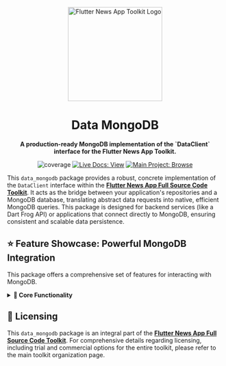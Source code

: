 <div align="center">
  <img src="https://avatars.githubusercontent.com/u/202675624?s=400&u=dc72a2b53e8158956a3b672f8e52e39394b6b610&v=4" alt="Flutter News App Toolkit Logo" width="220">
  <h1>Data MongoDB</h1>
  <p><strong>A production-ready MongoDB implementation of the `DataClient` interface for the Flutter News App Toolkit.</strong></p>
</div>

<p align="center">
  <img src="https://img.shields.io/badge/coverage-91%25-green?style=for-the-badge" alt="coverage">
  <a href="https://flutter-news-app-full-source-code.github.io/docs/"><img src="https://img.shields.io/badge/LIVE_DOCS-VIEW-slategray?style=for-the-badge" alt="Live Docs: View"></a>
  <a href="https://github.com/flutter-news-app-full-source-code"><img src="https://img.shields.io/badge/MAIN_PROJECT-BROWSE-purple?style=for-the-badge" alt="Main Project: Browse"></a>
</p>

This `data_mongodb` package provides a robust, concrete implementation of the `DataClient` interface within the [**Flutter News App Full Source Code Toolkit**](https://github.com/flutter-news-app-full-source-code). It acts as the bridge between your application's repositories and a MongoDB database, translating abstract data requests into native, efficient MongoDB queries. This package is designed for backend services (like a Dart Frog API) or applications that connect directly to MongoDB, ensuring consistent and scalable data persistence.

## ⭐ Feature Showcase: Powerful MongoDB Integration

This package offers a comprehensive set of features for interacting with MongoDB.

<details>
<summary><strong>🧱 Core Functionality</strong></summary>

### 🚀 `DataClient` Implementation
- **`DataMongodb<T>` Class:** A production-ready MongoDB implementation of the `DataClient<T>` interface, enabling type-safe interactions with various data models.
- **`MongoDbConnectionManager`:** Includes a robust connection manager for handling MongoDB connection lifecycle, ensuring reliable database access.

### 🌐 Advanced Querying & Data Management
- **Native MongoDB Queries:** Translates `readAll` parameters (rich `filter`, multi-field `sort`, and cursor-based `pagination`) into efficient native MongoDB queries.
- **ID Management Strategy:** Faithfully maps the application-level `id` string to the database `_id` field, crucial for correctly handling both global documents (like headlines) and user-owned documents (like settings).
- **Support for Multiple Data Models:** Correctly handles various document types, including global entities and user-owned documents where the `_id` serves as a foreign key to the user.
- **Efficient Counting & Aggregation:** Implements `count` for efficient document counting and `aggregate` to execute powerful, server-side aggregation pipelines.
- **Partial Text Search:** Translates a `q` filter parameter into a case-insensitive (`$regex`) search across designated searchable fields.

### 🛡️ Standardized Error Handling
- **`HttpException` Propagation:** Throws standard exceptions from `package:core` for consistent error handling, ensuring predictable error management across the application layers.

> **💡 Your Advantage:** You get a meticulously designed, production-quality MongoDB client that simplifies database interactions, ensures data integrity, provides robust error handling, and supports advanced querying capabilities. This package accelerates development by providing a solid foundation for data persistence.

</details>

## 🔑 Licensing

This `data_mongodb` package is an integral part of the [**Flutter News App Full Source Code Toolkit**](https://github.com/flutter-news-app-full-source-code). For comprehensive details regarding licensing, including trial and commercial options for the entire toolkit, please refer to the main toolkit organization page.

